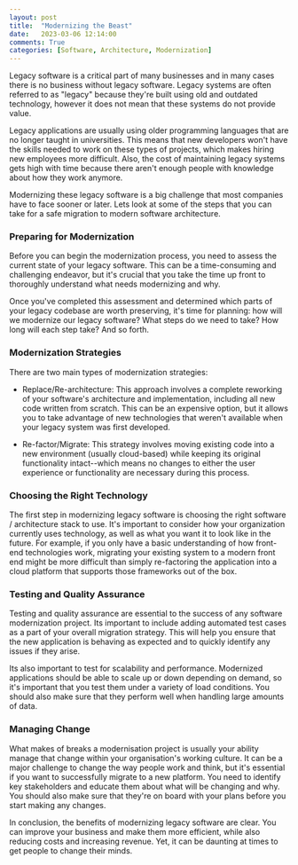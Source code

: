 ```yaml
---
layout: post
title:  "Modernizing the Beast"
date:   2023-03-06 12:14:00
comments: True
categories: [Software, Architecture, Modernization]
---
```


Legacy software is a critical part of many businesses and in many cases there is no business without legacy software. Legacy systems are often referred to as "legacy" because they're built using old and outdated technology, however it does not mean that these systems do not provide value. 

Legacy applications are usually using older programming languages that are no longer taught in universities. This means that new developers won't have the skills needed to work on these types of projects, which makes hiring new employees more difficult. Also, the cost of maintaining legacy systems gets high with time because there aren't enough people with knowledge about how they work anymore.

Modernizing these legacy software is a big challenge that most companies have to face sooner or later. Lets look at some of the steps that you can take for a safe migration to modern software architecture.

### Preparing for Modernization

Before you can begin the modernization process, you need to assess the current state of your legacy software. This can be a time-consuming and challenging endeavor, but it's crucial that you take the time up front to thoroughly understand what needs modernizing and why.


Once you've completed this assessment and determined which parts of your legacy codebase are worth preserving, it's time for planning: how will we modernize our legacy software? What steps do we need to take? How long will each step take? And so forth.

### Modernization Strategies

There are two main types of modernization strategies:

- Replace/Re-architecture: This approach involves a complete reworking of your software's architecture and implementation, including all new code written from scratch. This can be an expensive option, but it allows you to take advantage of new technologies that weren't available when your legacy system was first developed.

- Re-factor/Migrate: This strategy involves moving existing code into a new environment (usually cloud-based) while keeping its original functionality intact--which means no changes to either the user experience or functionality are necessary during this process. 

### Choosing the Right Technology

The first step in modernizing legacy software is choosing the right software / architecture stack to use. It's important to consider how your organization currently uses technology, as well as what you want it to look like in the future. For example, if you only have a basic understanding of how front-end technologies work, migrating your existing system to a modern front end might be more difficult than simply re-factoring the application into a cloud platform that supports those frameworks out of the box.

### Testing and Quality Assurance

Testing and quality assurance are essential to the success of any software modernization project. Its important to include adding automated test cases as a part of your overall migration strategy. This will help you ensure that the new application is behaving as expected and to quickly identify any issues if they arise.

Its also important to test for scalability and performance. Modernized applications should be able to scale up or down depending on demand, so it's important that you test them under a variety of load conditions. You should also make sure that they perform well when handling large amounts of data.

### Managing Change

What makes of breaks a modernisation project is usually your ability manage that change within your organisation's working culture. It can be a major challenge to change the way people work and think, but it's essential if you want to successfully migrate to a new platform. You need to identify key stakeholders and educate them about what will be changing and why. You should also make sure that they're on board with your plans before you start making any changes.

In conclusion, the benefits of modernizing legacy software are clear. You can improve your business and make them more efficient, while also reducing costs and increasing revenue. Yet, it can be daunting at times to get people to change their minds. 